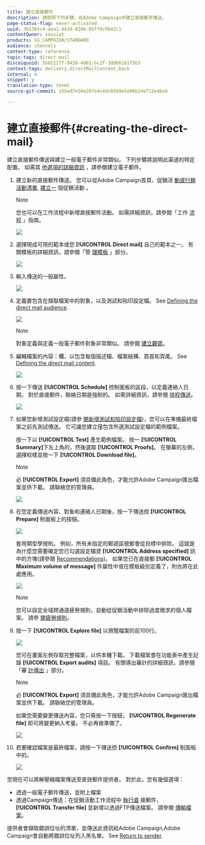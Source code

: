 ```yaml
---
title: 建立直接郵件
description: 請依照下列步驟，在Adobe Campaign中建立直接郵件傳送。
page-status-flag: never-activated
uuid: 3b1365c4-4ea1-4434-818b-05ff0c9b42c1
contentOwner: sauviat
products: SG_CAMPAIGN/STANDARD
audience: channels
content-type: reference
topic-tags: direct-mail
discoiquuid: 5b02227f-9438-4001-bc2f-3d8661d173b3
context-tags: delivery,directMailContent,back
internal: n
snippet: y
translation-type: tm+mt
source-git-commit: 155ed7e50e207e4c4dc0569e5e96b24e712e4be8

---
```



# 建立直接郵件{#creating-the-direct-mail}

建立直接郵件傳送與建立一般電子郵件非常類似。 下列步驟將說明此渠道的特定配置。 如需其 [他選項的詳細資訊](../../channels/using/creating-an-email.md) ，請參閱建立電子郵件。

1. 建立新的直接郵件傳送。 您可以從Adobe Campaign首頁、促銷活 [動或行銷活動清單](../../start/using/interface-description.md#home-page), [建立一](../../start/using/marketing-activities.md#creating-a-marketing-activity) 個促銷活動 [](../../start/using/programs-and-campaigns.md#creating-a-campaign)。

   >[!NOTE]
   >
   >您也可以在工作流程中新增直接郵件活動。 如需詳細資訊，請參閱「工作 [流程](../../automating/using/direct-mail-delivery.md) 」指南。

   ![](assets/direct_mail_1.png)

1. 選擇現成可用的範本或您 **[!UICONTROL Direct mail]** 自己的範本之一。 有關模板的詳細資訊，請參閱「管 [理模板](../../start/using/marketing-activity-templates.md) 」部分。

   ![](assets/direct_mail_2.png)

1. 輸入傳送的一般屬性。

   ![](assets/direct_mail_3.png)

1. 定義要包含在擷取檔案中的對象，以及測試和陷印設定檔。 See [Defining the direct mail audience](../../channels/using/defining-the-direct-mail-audience.md).

   ![](assets/direct_mail_4.png)

   >[!NOTE]
   >
   >對象定義與定義一般電子郵件對象非常類似。 請參閱 [建立觀眾](../../audiences/using/creating-audiences.md)。

1. 編輯檔案的內容：欄，以包含每個描述檔、檔案結構、頁首和頁尾。 See [Defining the direct mail content](../../channels/using/defining-the-direct-mail-content.md).

   ![](assets/direct_mail_5.png)

1. 按一下傳送 **[!UICONTROL Schedule]** 控制面板的區段，以定義連絡人日期。 對於直接郵件，聯絡日期是強制的。 如需詳細資訊，請參閱 [排程傳送](../../sending/using/about-scheduling-messages.md)。

   ![](assets/direct_mail_8.png)

1. 如果您新增測試設定檔(請參 [閱新增測試和陷印設定檔](../../channels/using/defining-the-direct-mail-audience.md#adding-test-and-trap-profiles))，您可以在準備最終檔案之前先測試傳送。 它可讓您建立僅包含所選測試設定檔的範例檔案。

   按一下以 **[!UICONTROL Test]** 產生範例檔案。 按一 **[!UICONTROL Summary]**&#x200B;下左上角的，然後選取 **[!UICONTROL Proofs]**。 在螢幕的左側，選擇校樣並按一下 **[!UICONTROL Download file]**。

   >[!NOTE]
   >
   >必 **[!UICONTROL Export]** 須具備此角色，才能允許Adobe Campaign匯出檔案並供下載。 請聯絡您的管理員。

   ![](assets/direct_mail_19.png)

1. 在您定義傳送內容、對象和連絡人日期後，按一下傳送控 **[!UICONTROL Prepare]** 制面板上的按鈕。

   ![](assets/direct_mail_16.png)

   套用類型學規則。 例如，所有未指定的郵遞區號都會從目標中排除。 這就是為什麼您需要確定您已勾選設定檔資 **[!UICONTROL Address specified]** 訊中的方塊(請參閱 [Recommendations](../../channels/using/about-direct-mail.md#recommendations))。 如果您已在直接郵 **[!UICONTROL Maximum volume of message]** 件屬性中或在模板級別定義了，則也將在此處應用。

   ![](assets/direct_mail_25.png)

   >[!NOTE]
   >
   >您可以設定全域跨通道疲勞規則，自動從促銷活動中排除過度徵求的個人檔案。 請參 [閱疲勞規則](../../sending/using/fatigue-rules.md)。

1. 按一下 **[!UICONTROL Explore file]** 以預覽檔案的前100行。

   ![](assets/direct_mail_18.png)

   您可在畫面左側存取完整檔案，以供本機下載。 下載檔案會在功能表中產生記錄 **[!UICONTROL Export audits]** 項目。 有關導出審計的詳細資訊，請參閱「審 [計導出](../../administration/using/auditing-export-logs.md) 」部分。

   >[!NOTE]
   >
   >必 **[!UICONTROL Export]** 須具備此角色，才能允許Adobe Campaign匯出檔案並供下載。 請聯絡您的管理員。

   如果您需要變更傳送內容，您只需按一下按鈕， **[!UICONTROL Regenerate file]** 即可將變更納入考量。 不必再做準備了。

   ![](assets/direct_mail_21.png)

1. 若要確認檔案是最終檔案，請按一下傳送控 **[!UICONTROL Confirm]** 制面板中的。

   ![](assets/direct_mail_20.png)

您現在可以將解壓縮檔案傳送至直效郵件提供者。 對於此，您有幾個選項：

* 透過一般電子郵件傳送，並附上檔案
* 透過Campaign傳送：在促銷活動工作流程中 [執行直](../../automating/using/direct-mail-delivery.md) 接郵件， **[!UICONTROL Transfer file]** 並新增以透過FTP傳送檔案。 請參閱 [傳輸檔案](../../automating/using/transfer-file.md)。

提供者會擷取錯誤位址的清單，並傳送此資訊給Adobe Campaign,Adobe Campaign會自動將錯誤位址列入黑名單。 See [Return to sender](../../channels/using/return-to-sender.md).
